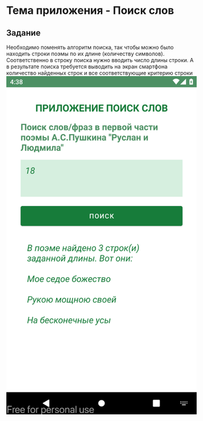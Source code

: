 # Тема приложения - Поиск слов

## Задание

Необходимо поменять алгоритм поиска, так чтобы можно было находить строки поэмы по их длине (количеству символов). Соответственно в строку поиска нужно вводить число длины строки. А в результате поиска требуется выводить на экран смартфона количество найденных строк и все соответствующие критерию строки
![screenshot-2024-04-07_18.38.51.521.png](screenshot-2024-04-07_18.38.51.521.png)